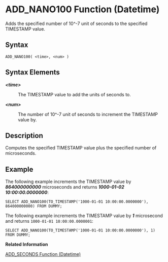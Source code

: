 <!-- loio3962389a62b149b69d497bb25f4ec01a -->

# ADD\_NANO100 Function \(Datetime\)

Adds the specified number of 10^-7 unit of seconds to the specified TIMESTAMP value.



<a name="loio3962389a62b149b69d497bb25f4ec01a__section_gv2_glw_ccb"/>

## Syntax

```
ADD_NANO100( <time>, <num> )
```



<a name="loio3962389a62b149b69d497bb25f4ec01a__section_hv2_glw_ccb"/>

## Syntax Elements


<dl>
<dt><b>

*<time\>*

</b></dt>
<dd>

The TIMESTAMP value to add the units of seconds to.



</dd><dt><b>

*<num\>*

</b></dt>
<dd>

The number of 10^-7 unit of seconds to increment the TIMESTAMP value by.



</dd>
</dl>



<a name="loio3962389a62b149b69d497bb25f4ec01a__section_iv2_glw_ccb"/>

## Description

Computes the specified TIMESTAMP value plus the specified number of microseconds.



<a name="loio3962389a62b149b69d497bb25f4ec01a__section_jv2_glw_ccb"/>

## Example

The following example increments the TIMESTAMP value by ***864000000000*** microseconds and returns ***1000-01-02 10:00:00.0000000***:

```
SELECT ADD_NANO100(TO_TIMESTAMP('1000-01-01 10:00:00.0000000'), 864000000000) FROM DUMMY;
```

The following example increments the TIMESTAMP value by ***1*** microsecond and returns `1000-01-01 10:00:00.0000001`:

```
SELECT ADD_NANO100(TO_TIMESTAMP('1000-01-01 10:00:00.0000000'), 1) FROM DUMMY;
```

**Related Information**  


[ADD\_SECONDS Function \(Datetime\)](add-seconds-function-datetime-20da994.md "Computes the specified time plus the specified seconds.")

